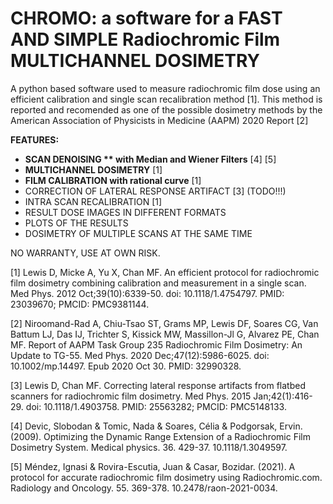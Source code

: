 # CHROMO: a software for a FAST AND SIMPLE Radiochromic Film MULTICHANNEL DOSIMETRY

A python based software used to measure radiochromic film dose using an efficient calibration and single scan recalibration method [1]. This method is reported and recomended as one of the possible dosimetry methods by the American Association of Physicists in Medicine (AAPM) 2020 Report [2]

**FEATURES:**

- **SCAN DENOISING ** with Median and Wiener Filters** [4] [5]
- **MULTICHANNEL DOSIMETRY** [1] 
- **FILM CALIBRATION with rational curve** [1] 
- CORRECTION OF LATERAL RESPONSE ARTIFACT [3] (TODO!!!)
- INTRA SCAN RECALIBRATION [1]
- RESULT DOSE IMAGES IN DIFFERENT FORMATS
- PLOTS OF THE RESULTS
- DOSIMETRY OF MULTIPLE SCANS AT THE SAME TIME

NO WARRANTY, USE AT OWN RISK.

[1] Lewis D, Micke A, Yu X, Chan MF. An efficient protocol for radiochromic film dosimetry combining calibration and measurement in a single scan. Med Phys. 2012 Oct;39(10):6339-50. doi: 10.1118/1.4754797. PMID: 23039670; PMCID: PMC9381144.

[2] Niroomand-Rad A, Chiu-Tsao ST, Grams MP, Lewis DF, Soares CG, Van Battum LJ, Das IJ, Trichter S, Kissick MW, Massillon-Jl G, Alvarez PE, Chan MF. Report of AAPM Task Group 235 Radiochromic Film Dosimetry: An Update to TG-55. Med Phys. 2020 Dec;47(12):5986-6025. doi: 10.1002/mp.14497. Epub 2020 Oct 30. PMID: 32990328.

[3] Lewis D, Chan MF. Correcting lateral response artifacts from flatbed scanners for radiochromic film dosimetry. Med Phys. 2015 Jan;42(1):416-29. doi: 10.1118/1.4903758. PMID: 25563282; PMCID: PMC5148133.

[4] Devic, Slobodan & Tomic, Nada & Soares, Célia & Podgorsak, Ervin. (2009). Optimizing the Dynamic Range Extension of a Radiochromic Film Dosimetry System. Medical physics. 36. 429-37. 10.1118/1.3049597. 

[5] Méndez, Ignasi & Rovira-Escutia, Juan & Casar, Bozidar. (2021). A protocol for accurate radiochromic film dosimetry using Radiochromic.com. Radiology and Oncology. 55. 369-378. 10.2478/raon-2021-0034. 


